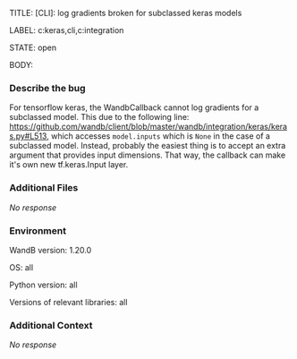 TITLE:
[CLI]: log gradients broken for subclassed keras models

LABEL:
c:keras,cli,c:integration

STATE:
open

BODY:
### Describe the bug

For tensorflow keras, the WandbCallback cannot log gradients for a subclassed model. This due to the following line: https://github.com/wandb/client/blob/master/wandb/integration/keras/keras.py#L513, which accesses `model.inputs` which is `None` in the case of a subclassed model. Instead, probably the easiest thing is to accept an extra argument that provides input dimensions. That way, the callback can make it's own new tf.keras.Input layer.


### Additional Files

_No response_

### Environment

WandB version: 1.20.0

OS: all

Python version: all

Versions of relevant libraries: all


### Additional Context

_No response_

